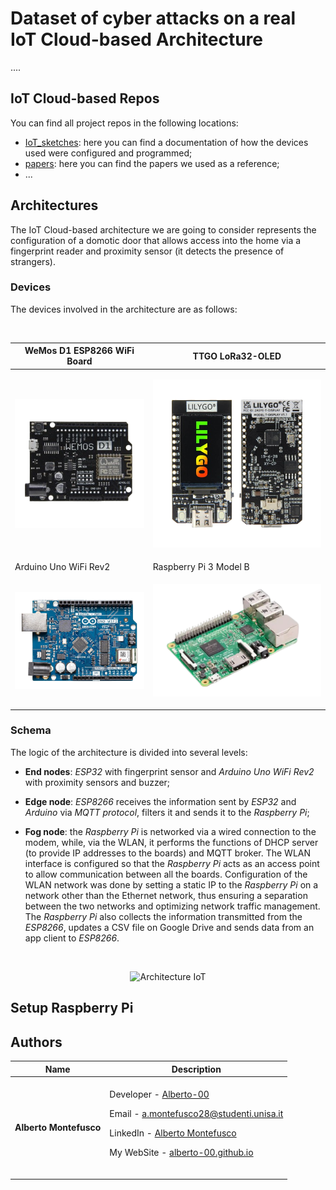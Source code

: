 # Dataset of cyber attacks on a real IoT Cloud-based Architecture
....

## IoT Cloud-based Repos
You can find all project repos in the following locations:
- [IoT_sketches](https://github.com/Alberto-00/Thesis-IoT_Cloud_based/tree/main/IoT_sketches): here you can find a documentation of how the devices used were configured and programmed;
- [papers](https://github.com/Alberto-00/Thesis-IoT_Cloud_based/tree/main/papers): here you can find the papers we used as a reference;
- ...


## Architectures
The IoT Cloud-based architecture we are going to consider represents the configuration of a domotic door that allows access into the home via a fingerprint reader and proximity sensor (it detects the presence of strangers). 

### Devices
The devices involved in the architecture are as follows:

<br>
<div align="center">
  
| WeMos D1 ESP8266 WiFi Board | TTGO LoRa32-OLED       |
|-----------------------------|------------------------|
| <p align="center"><img src="https://github.com/Alberto-00/Thesis-IoT_Cloud_based/blob/main/documents/img/esp8266.png" alt="Esp8266" width="300"></p>            | <p align="center"><img src="https://github.com/Alberto-00/Thesis-IoT_Cloud_based/blob/main/documents/img/esp32.png" alt="Esp32" width="300"></p>       |
| Arduino Uno WiFi Rev2       | Raspberry Pi 3 Model B |
| <p align="center"><img src="https://github.com/Alberto-00/Thesis-IoT_Cloud_based/blob/main/documents/img/arduino.png" alt="Arduino" width="300"></p>          | <p align="center"><img src="https://github.com/Alberto-00/Thesis-IoT_Cloud_based/blob/main/documents/img/raspberry.png" alt="Raspberry" width="400"></p> |

</div>

### Schema
The logic of the architecture is divided into several levels:

- **End nodes**: *ESP32* with fingerprint sensor and *Arduino Uno WiFi Rev2* with proximity sensors and buzzer;

- **Edge node**: *ESP8266* receives the information sent by *ESP32* and *Arduino* via *MQTT protocol*, filters it and sends it to the *Raspberry Pi*;

- **Fog node**: the *Raspberry Pi* is networked via a wired connection to the modem, while, via the WLAN, it performs the functions of DHCP server (to provide IP addresses to the boards) and MQTT broker. The WLAN interface is configured so that the *Raspberry Pi* acts as an access point to allow communication between all the boards. Configuration of the WLAN network was done by setting a static IP to the *Raspberry Pi* on a network other than the Ethernet network, thus ensuring a separation between the two networks and optimizing network traffic management. The *Raspberry Pi* also collects the information transmitted from the *ESP8266*, updates a CSV file on Google Drive and sends data from an app client to *ESP8266*.

<br>
<p align="center">
  <img src="documents/img/architecture.svg" alt="Architecture IoT" width="600">
</p>

## Setup Raspberry Pi


## Authors
| Name | Description |
| --- | --- |
| <p dir="auto"><strong>Alberto Montefusco</strong> |<br>Developer - <a href="https://github.com/Alberto-00">Alberto-00</a></p><p dir="auto">Email - <a href="mailto:a.montefusco28@studenti.unisa.it">a.montefusco28@studenti.unisa.it</a></p><p dir="auto">LinkedIn - <a href="https://www.linkedin.com/in/alberto-montefusco">Alberto Montefusco</a></p><p dir="auto">My WebSite - <a href="https://alberto-00.github.io/">alberto-00.github.io</a></p><br>|
